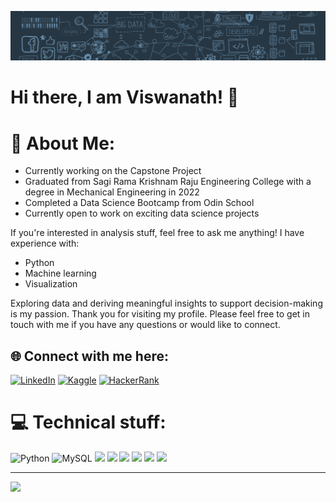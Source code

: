 <p  align="center"><img src = "Data Analyst.gif"></p>

# Hi there, I am Viswanath! 👋

# 💫 About Me:
- Currently working on the Capstone Project
- Graduated from Sagi Rama Krishnam Raju Engineering College with a degree in Mechanical Engineering in 2022
- Completed a Data Science Bootcamp from Odin School
- Currently open to work on exciting data science projects

If you're interested in analysis stuff, feel free to ask me anything! I have experience with:

- Python
- Machine learning
- Visualization

Exploring data and deriving meaningful insights to support decision-making is my passion. Thank you for visiting my profile. Please feel free to get in touch with me if you have any questions or would like to connect.


## 🌐 Connect with me here:
[![LinkedIn](https://img.shields.io/badge/LinkedIn-%230077B5.svg?logo=linkedin&logoColor=white)](https://www.linkedin.com/in/rameswaram-kumar-viswanath-576a43240/)  [![Kaggle](https://img.shields.io/badge/Kaggle-%2320BEFF.svg?logo=kaggle&logoColor=white)](https://www.kaggle.com/kumarviswanath)  [![HackerRank](https://img.shields.io/badge/HackerRank-%23000000.svg?logo=hackerrank&logoColor=green)](https://www.hackerrank.com/kumarviswanathr)

# 💻 Technical stuff:
![Python](https://img.shields.io/badge/python-3670A0?style=for-the-badge&logo=python&logoColor=ffdd54) ![MySQL](https://img.shields.io/badge/mysql-%2300f.svg?style=for-the-badge&logo=mysql&logoColor=white) 
<img src="https://img.shields.io/badge/Machine_Learning-6B46C1?style=for-the-badge&logo=TensorFlow&logoColor=white">
<img src="https://img.shields.io/badge/Numpy-013243?style=for-the-badge&logo=NumPy&logoColor=white">
<img src="https://img.shields.io/badge/Pandas-150458?style=for-the-badge&logo=Pandas&logoColor=white">
<img src="https://img.shields.io/badge/Matplotlib-11557C?style=for-the-badge&logo=Matplotlib&logoColor=white">
<img src="https://img.shields.io/badge/Seaborn-3776AB?style=for-the-badge&logo=Seaborn&logoColor=white">
<img src="https://img.shields.io/badge/Power_BI-F2C811?style=for-the-badge&logo=Power%20BI&logoColor=white">


---
[![](https://visitcount.itsvg.in/api?id=KumarViswanath&icon=0&color=0)](https://visitcount.itsvg.in)
